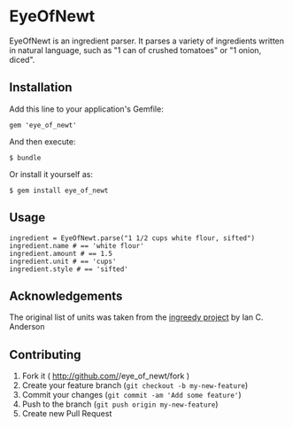 # EyeOfNewt

EyeOfNewt is an ingredient parser. It parses a variety of ingredients written in natural language, such as "1
can of crushed tomatoes" or "1 onion, diced".

## Installation

Add this line to your application's Gemfile:

    gem 'eye_of_newt'

And then execute:

    $ bundle

Or install it yourself as:

    $ gem install eye_of_newt

## Usage

```
ingredient = EyeOfNewt.parse("1 1/2 cups white flour, sifted")
ingredient.name # == 'white flour'
ingredient.amount # == 1.5
ingredient.unit # == 'cups'
ingredient.style # == 'sifted'
```

## Acknowledgements

The original list of units was taken from the [ingreedy project](https://github.com/iancanderson/ingreedy/blob/34d83a7f345efd1522065ac57f5ff0e9735e57de/lib/ingreedy/ingreedy_parser.rb#L59) by Ian C. Anderson

## Contributing

1. Fork it ( http://github.com/<my-github-username>/eye_of_newt/fork )
2. Create your feature branch (`git checkout -b my-new-feature`)
3. Commit your changes (`git commit -am 'Add some feature'`)
4. Push to the branch (`git push origin my-new-feature`)
5. Create new Pull Request

